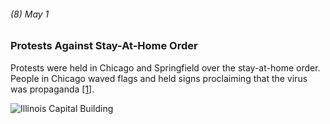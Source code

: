 ###### (8) May 1

### Protests Against Stay-At-Home Order

Protests were held in Chicago and Springfield over the stay-at-home order. People in Chicago waved flags and held signs proclaiming that the virus was propaganda [[1]](https://www.chicagotribune.com/coronavirus/ct-viz-coronavirus-timeline-20200507-uvrzs32nljabrpn6vkzq7m2fpq-story.html).

![Illinois Capital Building](https://cdn.pixabay.com/photo/2016/09/06/07/13/springfield-1648402_960_720.jpg)
